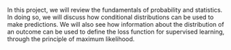 In this project, we will review the fundamentals of probability and statistics. In doing so, we will discuss how conditional distributions can be used to make predictions. We will also see how information about the distribution of an outcome can be used to define the loss function for supervised learning, through the principle of maximum likelihood.
